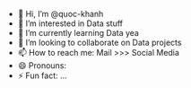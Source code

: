 - 👋 Hi, I’m @quoc-khanh
- 👀 I’m interested in Data stuff
- 🌱 I’m currently learning Data yea
- 💞️ I’m looking to collaborate on Data projects
- 📫 How to reach me: Mail >>> Social Media
- 😄 Pronouns: 
- ⚡ Fun fact: ...

<!---
quoc-khanh/quoc-khanh is a ✨ special ✨ repository because its `README.md` (this file) appears on your GitHub profile.
You can click the Preview link to take a look at your changes.
--->

